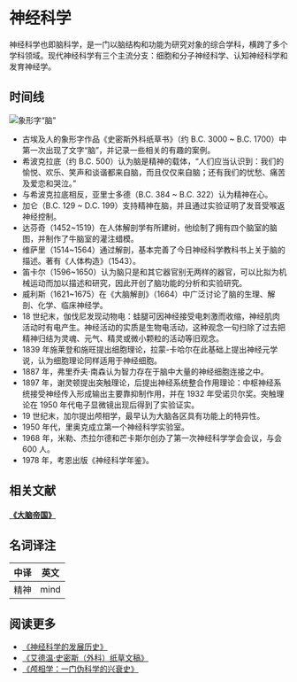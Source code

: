 # 神经科学



神经科学也即脑科学，是一门以脑结构和功能为研究对象的综合学科，横跨了多个学科领域。现代神经科学有三个主流分支：细胞和分子神经科学、认知神经科学和发育神经学。

## 时间线

![象形字“脑”](https://mgear-image.oss-cn-shanghai.aliyuncs.com/image/other/20211208004256.png?w=30)

* 古埃及人的象形字作品《史密斯外科纸草书》（约 B.C. 3000 ~ B.C. 1700）中第一次出现了文字“脑”，并记录一些相关的有趣的案例。
* 希波克拉底（约 B.C. 500）认为脑是精神的载体，“人们应当认识到：我们的愉悦、欢乐、笑声和谈谐都来自脑，而且仅仅来自脑；还有我们的忧愁、痛苦及爱恋和哭泣。”
* 与希波克拉底相反，亚里士多德（B.C. 384 ~ B.C. 322）认为精神在心。
* 加仑（B.C. 129 ~ D.C. 199）支持精神在脑，并且通过实验证明了发音受喉返神经控制。
* 达芬奇（1452~1519）在人体解剖学有所建树，他绘制了拥有四个脑室的脑图，并制作了牛脑室的灌注蜡模。
* 维萨里（1514~1564）通过解剖，基本完善了今日神经科学教科书上关于脑的描述。著有《人体构造》（1543）。
* 笛卡尔（1596~1650）认为脑只是和其它器官别无两样的器官，可以比拟为机械运动而加以描述和研究，因此开创了脑功能的分析和实验研究。
* 威利斯（1621~1675）在《大脑解剖》（1664）中广泛讨论了脑的生理、解剖、化学、临床神经学。
* 18 世纪末，伽伐尼发现动物电：蛙腿可因神经接受电刺激而收缩，神经肌肉活动时有电产生。神经活动的实质是生物电活动，这种观念一句扫除了过去把精神归结为灵魂、元气、精灵或微小颗粒的活动等旧观念。
* 1839 年施莱登和施旺提出细胞理论，拉蒙-卡哈尔在此基础上提出神经元学说，认为细胞理论同样适用于神经细胞。
* 1887 年，弗里乔夫·南森认为智力存在于脑中大量的神经细胞连接之中。
* 1897 年，谢灵顿提出突触理论，后提出神经系统整合作用理论：中枢神经系统接受神经传入形成输出主要靠抑制作用，并在 1932 年受诺贝尔奖。突触理论在 1950 年代电子显微镜出现后得到了实验证实。
* 19 世纪末，加尔提出颅相学，最早认为大脑各区具有功能上的特异性。
* 1950 年代，里奥克成立第一个神经科学实验室。
* 1968 年，米勒、杰拉尔德和芒卡斯尔创办了第一次神经科学学会会议，与会 600 人。
* 1978 年，考恩出版《神经科学年鉴》。

## 相关文献

#### [《大脑帝国》](/_books/9787508692876)

## 名词译注

| 中译 | 英文 |
| ---- | ---- |
| 精神 | mind |

## 阅读更多

* [《神经科学的发展历史》](https://xueshu.baidu.com/usercenter/paper/show?paperid=13cd1e266dc30588916159be12586884&site=xueshu_se)
* [《艾德温·史密斯（外科）纸草文稿》](https://zhuanlan.zhihu.com/p/20420048)
* [《颅相学：一门伪科学的兴衰史》](https://baijiahao.baidu.com/s?id=1664289015456647938)
